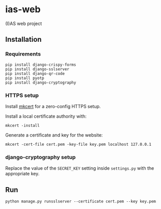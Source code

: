 # ias-web
(I)AS web project

## Installation

### Requirements
```
pip install django-crispy-forms
pip install django-sslserver
pip install django-qr-code
pip install pyotp
pip install django-cryptography
```

### HTTPS setup
Install [mkcert](https://github.com/FiloSottile/mkcert) for a zero-config HTTPS setup.

Install a local certificate authority with:
```
mkcert -install
```

Generate a certificate and key for the website:
```
mkcert -cert-file cert.pem -key-file key.pem localhost 127.0.0.1
```

### django-cryptography setup
Replace the value of the `SECRET_KEY` setting inside `settings.py` with the appropriate key.

## Run
```
python manage.py runsslserver --certificate cert.pem --key key.pem
```
